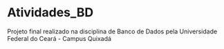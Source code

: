 # Atividades_BD
Projeto final realizado na disciplina de Banco de Dados pela Universidade Federal do Ceará - Campus Quixadá
